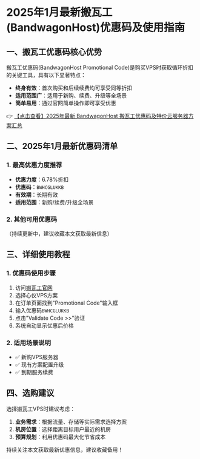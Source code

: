 # 2025年1月最新搬瓦工(BandwagonHost)优惠码及使用指南

## 一、搬瓦工优惠码核心优势

搬瓦工优惠码(BandwagonHost Promotional Code)是购买VPS时获取循环折扣的关键工具，具有以下显著特点：
- **终身有效**：首次购买和后续续费均可享受同等折扣
- **适用范围广**：适用于新购、续费、升级等全场景
- **简单易用**：通过官网简单操作即可享受优惠

👉 [【点击查看】2025年最新 BandwagonHost 搬瓦工优惠码及特价云服务器方案汇总](https://bit.ly/banwagon)

## 二、2025年1月最新优惠码清单

### 1. 最高优惠力度推荐
- **优惠力度**：6.78%折扣
- **优惠码**：`BWHCGLUKKB`
- **有效期**：长期有效
- **适用范围**：新购/续费/升级全场景

### 2. 其他可用优惠码
（持续更新中，建议收藏本文获取最新信息）

## 三、详细使用教程

### 1. 优惠码使用步骤
1. 访问[搬瓦工官网](https://bit.ly/banwagon)
2. 选择心仪VPS方案
3. 在订单页面找到"Promotional Code"输入框
4. 输入优惠码`BWHCGLUKKB`
5. 点击"Validate Code >>"验证
6. 系统自动显示优惠后价格

### 2. 适用场景说明
- ✅ 新购VPS服务器
- ✅ 现有方案配置升级
- ✅ 到期服务续费

## 四、选购建议

选择搬瓦工VPS时建议考虑：
1. **业务需求**：根据流量、存储等实际需求选择方案
2. **机房位置**：选择距离目标用户最近的机房
3. **预算规划**：利用优惠码最大化节省成本

持续关注本文获取最新优惠信息，建议收藏备用！